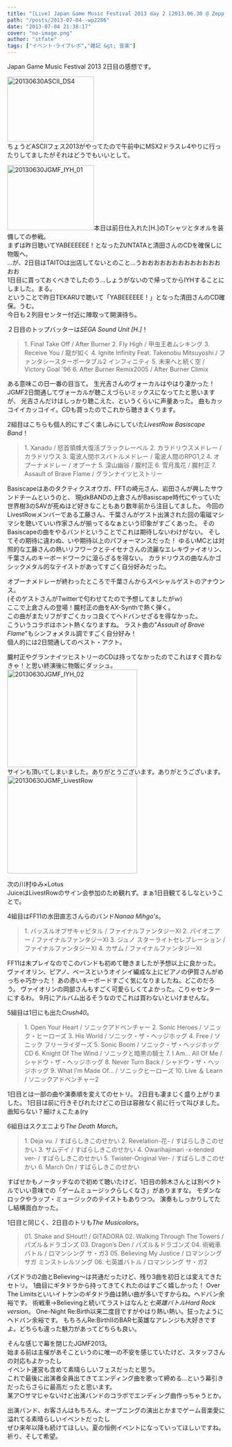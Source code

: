 ```yaml
---
title: "[Live] Japan Game Music Festival 2013 day 2 [2013.06.30 @ Zepp Tokyo]"
path: "/posts/2013-07-04--wp2286"
date: "2013-07-04 21:38:17"
cover: "no-image.png"
author: "stfate"
tags: ["イベント･ライブレポ","雑記 &gt; 音楽"]
---
```


<style type="text/css">
<!--
p {white-space: pre-wrap};
-->
</style>

Japan Game Music Festival 2013</a> 2日目の感想です。

<!--more-->
<a href="http://stfate.net/wp-content/uploads/2013/07/20130630ASCII_DS4.jpg"><img src="http://stfate.net/wp-content/uploads/2013/07/20130630ASCII_DS4-300x225.jpg" alt="20130630ASCII_DS4" width="200" height="150" /></a>
ちょうどASCIIフェス2013がやってたので午前中にMSX2ドラスレ4やりに行ったりしてましたがそれはどうでもいいとして。

<a href="http://stfate.net/wp-content/uploads/2013/07/20130630JGMF_IYH_01.jpg"><img src="http://stfate.net/wp-content/uploads/2013/07/20130630JGMF_IYH_01-300x225.jpg" alt="20130630JGMF_IYH_01" width="200" height="150" class="alignleft size-medium wp-image-2289" /></a>本日は前日仕入れた[H.]のTシャツとタオルを装備しての参戦。
まずは昨日聴いてYABEEEEEE！となったZUNTATAと清田さんのCDを確保しに物販へ。
…が、2日目はTAITOは出店してないとのこと…うおおおおおおおおおおおおおおお
1日目に買っておくべきでしたのう…しょうがないので帰ってからIYHすることにしました。まる。
ということで昨日TEKARUで聴いて「YABEEEEEE！」となった清田さんのCD確保。うむ。
今日も２列目センター付近に陣取って開演待ち。

２日目のトップバッターは<em>SEGA Sound Unit [H.]</em>！
<blockquote>1. Final Take Off / After Burner
2. Fly High / 甲虫王者ムシキング
3. Receive You / 龍が如く
4. Ignite Infinity Feat. Takenobu Mitsuyoshi / ファンタシースターポータブル2 インフィニティ
5. 未来へと続く空 / Victory Goal '96
6. After Burner Remix2005 / After Burner Climix</blockquote>
ある意味この日一番の目当て。
生光吉さんのヴォーカルはやはり凄かった！
JGMF2日間通してヴォーカルが聴こえづらいミックスになってたと思いますが、
光吉さんだけはしっかり聴こえた、というくらいに声量あった。
曲もカッコイイカッコイイ。CDも買ったのでこれから聴きまくります。

2組目はこちらも個人的にすごく楽しみにしていた<em>LivestRow Basiscape Band</em>！
<blockquote>1. Xanadu / 怒首領蜂大復活ブラックレーベル
2. カラドリウスメドレー / カラドリウス
3. 電波人間ボスバトルメドレー / 電波人間のRPG1,2
4. オプーナメドレー / オプーナ
5. 深山幽谷 / 朧村正
6. 雪月風花 / 朧村正
7. Assault of Brave Flame / グランナイツヒストリー</blockquote>
Basiscapeはあのタクティクスオウガ、FFTの崎元さん、岩田さんが興したサウンドチームというのと、
現jdkBANDの上倉さんがBasiscape時代にやっていた世界樹3のSAVが死ぬほど好きなこともあり数年前から注目してました。
今回のLivestRowメンバーである工藤さん、千葉さんがゲスト出演された回の電磁マシマシを聴いていい作家さんが揃ってるなぁという印象がすごくあった。
そのBasiscapeの曲をやるバンドということでこれは期待しないわけがない。
そしてその期待に違わぬ、いや期待以上のパフォーマンスだった！
ゆるいMCとは対照的な工藤さんの熱いリフワークとテイセナさんの流麗なエレキヴァイオリン、千葉さんのキーボードワークに滾らざるを得ない。
カラドリウスの曲なんかゴシックメタル的なテイストがあってすごく自分好みだった。

オプーナメドレーが終わったところで千葉さんからスペシャルゲストのアナウンス。
(そのゲストさんがTwitterで匂わせてたので予想してましたがｗ)
ここで上倉さんの登場！朧村正の曲をAX-Synthで熱く弾く。
この曲がまたリフがすごくカッコ良くてヘドバンせざるを得なかった。
こういうコラボはホント熱くなりますね。
ラスト曲の"<em>Assault of Brave Flame</em>"もシンフォメタル調ですごく自分好み！
個人的には2日間通してのベスト・アクト。

朧村正やグランナイツヒストリーのCDは持ってなかったのでこれはすぐ買わなきゃ！と思い終演後に物販にダッシュ。
<a href="http://stfate.net/wp-content/uploads/2013/07/20130630JGMF_IYH_02.jpg"><img src="http://stfate.net/wp-content/uploads/2013/07/20130630JGMF_IYH_02-300x225.jpg" alt="20130630JGMF_IYH_02" width="300" height="225" class="alignnone size-medium wp-image-2290" /></a>
サインも頂いてしまいました。ありがとうございます。ありがとうございます。
<a href="http://stfate.net/wp-content/uploads/2013/07/20130630JGMF_LivestRow.jpg"><img src="http://stfate.net/wp-content/uploads/2013/07/20130630JGMF_LivestRow-300x225.jpg" alt="20130630JGMF_LivestRow" width="300" height="225" class="alignnone size-medium wp-image-2291" /></a>

次の川村ゆみ×Lotus JuiceはLivestRowのサイン会参加のため観れず。まぁ1日目観てるしなということで。

4組目はFF11の水田直志さんらのバンド<em>Nanaa Mihgo's</em>。
<blockquote>1. バッスルオブザキャピタル / ファイナルファンタジーXI
2. パイオニアー / ファイナルファンタジーXI 
3. ジュノ スターライトセレブレーション / ファイナルファンタジーXI 
4. カザム / ファイナルファンタジーXI</blockquote>
FF11は未プレイなのでこのバンドも初めて聴きましたが予想以上に良かった。
ヴァイオリン、ピアノ、ベースというオイシイ編成な上にピアノの伊賀さんがめっちゃ巧かった！
あの赤いキーボードすごく気になりましたね。どこのだろう。
ヴァイオリンの岡部さんもすごく可愛らしくてよかった。こりゃセンターにするわ。
9月にアルバム出るそうなのでこれは買わないといけませんな。

5組目は1日にも出た<em>Crush40</em>。
<blockquote>1. Open Your Heart / ソニックアドベンチャー
2. Sonic Heroes / ソニック・ヒーローズ
3. His World / ソニック・ザ・ヘッジホッグ
4. Free / ソニック フリーライダーズ
5. Sonic Boom / ソニック・ザ・ヘッジホッグCD
6. Knight Of The Wind / ソニックと暗黒の騎士
7. I Am... All Of Me / シャドウ・ザ・ヘッジホッグ
8. Never Turn Back / シャドウ・ザ・ヘッジホッグ
9. What I’m Made Of... / ソニックヒーローズ
10. Live ＆ Learn / ソニックアドベンチャー2</blockquote>
1日目とは一部の曲や演奏順を変えてのセトリ。
2日目も凄まじく盛り上がりました。
1日目は前に行きそびれたけどこの日は容赦なく前に行って叫びました。
曲知らない？細けぇこたぁ(ry

6組目はスクエニより<em>The Death March</em>。
<blockquote>1. Deja vu. / すばらしきこのせかい
2. Revelation-花- / すばらしきこのせかい
3. サムデイ / すばらしきこのせかい
4. Owarihajimari -x-tended ver- / すばらしきこのせかい
5. Twister-Original Ver- / すばらしきこのせかい
6. March On / すばらしきこのせかい</blockquote>
すばせかもノータッチなので初めて聴いたけど、1日目の鈴木さんとは別ベクトルでいい意味での「ゲームミュージックらしくなさ」がありますな。
モダンなロックやラップ・ミュージックのテイストもありつつ。
演奏もしっかりしてたし結構面白かった。

1日目と同じく、2日目のトリも<em>The Musicolors</em>。
<blockquote>01. Shake and SHout!! / GITADORA
02. Walking Through The Towers / パズル＆ドラゴンズ
03. Dragon’s Den / パズル＆ドラゴンズ
04. 術戦車バトル / ロマンシング サ・ガ3
05. Believing My Justice / ロマンシング サガ ミンストレルソング
06. 七英雄バトル / ロマンシング サ・ガ2</blockquote>
パズドラの2曲とBelieving～は共通だったけど、残り3曲を初日とは変えてきたセトリ。
1曲目にギタドラから持ってきてくれたのはすごく嬉しかった！
Over The Limitsといいイトケンのギタドラ曲は熱い曲が多いですからね。ヘドバン余裕です。
術戦車->Believingと続いてラストはなんと<em>七英雄バトルHard Rock version</em>。
One-Night Re:Birth以来二度目ですがやはり熱い熱い。狂ったようにヘドバン余裕です。
もちろんRe:BirthIIのBAR七英雄なアレンジも大好きですよ。どちらも違った魅力があってどちらも良い。

そんな感じで幕を閉じたJGMF2013。
始まる前は主催があそこというのに唯一の不安を感じていたけど、スタッフさんの対応もよかったし
イベント運営も含めて素晴らしいフェスだったと思う。
これで最後に出演者全員出てきてエンディング曲を歌って締める…という幕引きだったらさらに最高だったと思います。
某ア○サマじゃないけど出演バンドのコラボでエンディング曲作っちゃうとか。

出演バンド、お客さんはもちろん、オープニングの演出とかまでゲーム音楽愛に溢れてる素晴らしいイベントだったし
ぜひ来年以降も続けてほしい。夏の恒例イベントになっていってほしいですね。祈り、そして希望。